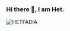 ### Hi there 👋, I am Het.
<p align="left"> <img src="https://komarev.com/ghpvc/?username=HETFADIA&label=Views&color=blue&style=plastic" alt="HETFADIA" /> </p>
<!--
**HETFADIA/HETFADIA** is a ✨ _special_ ✨ repository because its `README.md` (this file) appears on your GitHub profile.

Here are some ideas to get you started:

- 🔭 I’m currently working on ...
- 🌱 I’m currently learning ...
- 👯 I’m looking to collaborate on ...
- 🤔 I’m looking for help with ...
- 💬 Ask me about ...
- 📫 How to reach me: ...
- 😄 Pronouns: ...
- ⚡ Fun fact: ...
-->
![Github stats](https://github-readme-stats.vercel.app/api?username=HETFADIA&theme=dracula&show_icons=true&count_private=true)
![Github Stats](https://github-readme-stats.vercel.app/api/top-langs/?username=HETFADIA&layout=compact&theme=dark&count_private=true)

<hr>

<p align="center">
 <a href="https://drive.google.com/file/d/1-iDu5hFH7Z9-MyLf_Ua7FdaIQsGhn5ug/view?usp=sharing">
 <img src="https://img.shields.io/badge/-Resume-silver?style=flat-square&logo=appveyor" />
 </a>
 <a href="mailto:hetfadia@gmail.com">
 <img src="https://img.shields.io/badge/-Contact_Me-BC4E48?style=flat-square&logo=Gmail&logoColor=white&link=mailto:hetfadia@gmail.com" />
 </a>
 <a href="https://www.linkedin.com/in/het-fadia-069983193/">
 <img src="https://img.shields.io/badge/-LinkedIn-blue?style=flat-square&logo=Linkedin&logoColor=white&link=https://www.linkedin.com/in/het-fadia-069983193/"  />
 </a>
 <a href="https://github.com/HETFADIA">
 <img src="https://img.shields.io/github/followers/HETFADIA?label=follow&style=social" />
 </a> 
</p>
